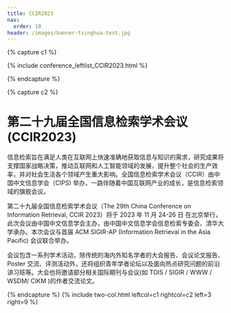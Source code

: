 ```yaml
---
title: CCIR2023
nav:
  order: 10
header: /images/banner-tsinghua-test.jpg
---
```


{% capture c1 %}

{% include conference_leftlist_CCIR2023.html %}

{% endcapture %}

{% capture c2 %}

# <i class="fas fa-feather-alt"></i>第二十九届全国信息检索学术会议 (CCIR2023)

<p></p>
信息检索旨在满足人类在互联网上快速准确地获取信息与知识的需求，研究成果将支撑国家战略决策，推动互联网和人工智能领域的发展，提升整个社会的生产效率，并对社会生活各个领域产生重大影响。全国信息检索学术会议（CCIR）由中国中文信息学会（CIPS) 举办，一路伴随着中国互联网产业的成长，是信息检索领域的旗舰会议。

第二十九届全国信息检索学术会议（The 29th China Conference on Information Retrieval, CCIR 2023）将于 2023 年 11 月 24-26 日 在北京举行，此次会议由中国中文信息学会主办，由中国中文信息学会信息检索专委会、清华大学承办。本次会议与首届 ACM SIGIR-AP (Information Retrieval in the Asia Pacific) 会议联合举办。

会议包含一系列学术活动，除传统的海内外知名学者的大会报告、会议论文报告、Poster 交流、评测活动外，还将组织青年学者论坛以及面向热点研究问题的前沿讲习班等。大会也将邀请部分相关国际期刊与会议(如 TOIS / SIGIR / WWW / WSDM/ CIKM )的作者交流论文。

{% endcapture %}
{% include two-col.html leftcol=c1 rightcol=c2 left=3 right=9 %}
